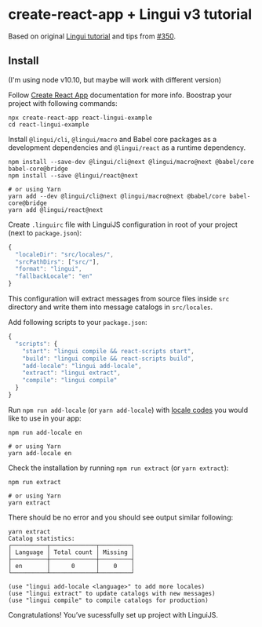 # create-react-app + Lingui v3 tutorial

Based on original [Lingui tutorial](https://lingui.js.org/tutorials/setup-cra.html) and tips from [#350](https://github.com/lingui/js-lingui/issues/350).

## Install

(I'm using node v10.10, but maybe will work with different version)

Follow [Create React App](https://github.com/facebook/create-react-app) documentation for more info. Boostrap your project with following commands:

```shell
npx create-react-app react-lingui-example
cd react-lingui-example
```

Install `@lingui/cli`, `@lingui/macro` and Babel core packages as a development dependencies and `@lingui/react` as a runtime dependency.

```shell
npm install --save-dev @lingui/cli@next @lingui/macro@next @babel/core babel-core@bridge
npm install --save @lingui/react@next

# or using Yarn
yarn add --dev @lingui/cli@next @lingui/macro@next @babel/core babel-core@bridge
yarn add @lingui/react@next
```

Create `.linguirc` file with LinguiJS configuration in root of your project (next to `package.json`):

```js
{
  "localeDir": "src/locales/",
  "srcPathDirs": ["src/"],
  "format": "lingui",
  "fallbackLocale": "en"
}
```

This configuration will extract messages from source files inside `src` directory and write them into message catalogs in `src/locales`.

Add following scripts to your `package.json`:

```js
{
  "scripts": {
    "start": "lingui compile && react-scripts start",
    "build": "lingui compile && react-scripts build",
    "add-locale": "lingui add-locale",
    "extract": "lingui extract",
    "compile": "lingui compile"
  }
}
```

Run `npm run add-locale` (or `yarn add-locale`) with [locale codes](https://www.iana.org/assignments/language-subtag-registry/language-subtag-registry) you would like to use in your app:

```shell
npm run add-locale en

# or using Yarn
yarn add-locale en
```

Check the installation by running `npm run extract` (or `yarn extract`):

```
npm run extract

# or using Yarn
yarn extract
```

There should be no error and you should see output similar following:

```shell
yarn extract
Catalog statistics:
┌──────────┬─────────────┬─────────┐
│ Language │ Total count │ Missing │
├──────────┼─────────────┼─────────┤
│ en       │      0      │    0    │
└──────────┴─────────────┴─────────┘

(use "lingui add-locale <language>" to add more locales)
(use "lingui extract" to update catalogs with new messages)
(use "lingui compile" to compile catalogs for production)
```

Congratulations! You’ve sucessfully set up project with LinguiJS.
